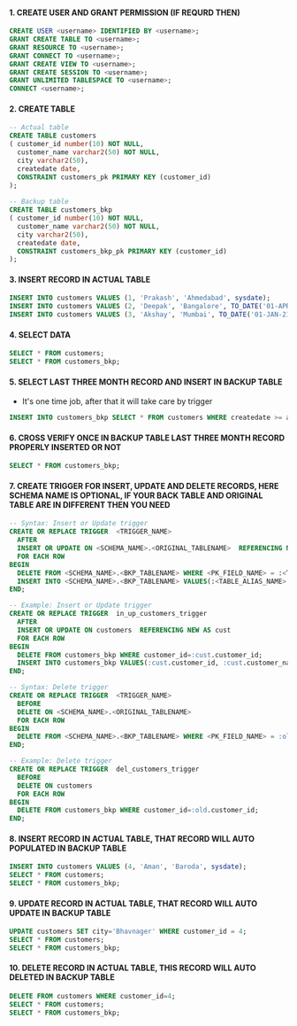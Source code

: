 #### 1. CREATE USER AND GRANT PERMISSION (IF REQURD THEN)

``` sql
CREATE USER <username> IDENTIFIED BY <username>;
GRANT CREATE TABLE TO <username>;
GRANT RESOURCE TO <username>;
GRANT CONNECT TO <username>;
GRANT CREATE VIEW TO <username>;
GRANT CREATE SESSION TO <username>;
GRANT UNLIMITED TABLESPACE TO <username>;
CONNECT <username>;
```
#### 2. CREATE TABLE

``` sql
-- Actual table 
CREATE TABLE customers
( customer_id number(10) NOT NULL,  
  customer_name varchar2(50) NOT NULL,  
  city varchar2(50),
  createdate date,
  CONSTRAINT customers_pk PRIMARY KEY (customer_id)  
);
  
-- Backup table 
CREATE TABLE customers_bkp
( customer_id number(10) NOT NULL,  
  customer_name varchar2(50) NOT NULL,  
  city varchar2(50),
  createdate date,	  
  CONSTRAINT customers_bkp_pk PRIMARY KEY (customer_id)  
);
```

#### 3. INSERT RECORD IN ACTUAL TABLE
``` sql
INSERT INTO customers VALUES (1, 'Prakash', 'Ahmedabad', sysdate);
INSERT INTO customers VALUES (2, 'Deepak', 'Bangalore', TO_DATE('01-APR-21'));
INSERT INTO customers VALUES (3, 'Akshay', 'Mumbai', TO_DATE('01-JAN-21'));
```

#### 4. SELECT DATA
``` sql
SELECT * FROM customers;
SELECT * FROM customers_bkp;
```

#### 5. SELECT LAST THREE MONTH RECORD AND INSERT IN BACKUP TABLE
- It's one time job, after that it will take care by trigger
``` sql
INSERT INTO customers_bkp SELECT * FROM customers WHERE createdate >= add_months(trunc(sysdate,'MM'),-2);
```

#### 6. CROSS VERIFY ONCE IN BACKUP TABLE LAST THREE MONTH RECORD PROPERLY INSERTED OR NOT
``` sql
SELECT * FROM customers_bkp;
```

#### 7. CREATE TRIGGER FOR INSERT, UPDATE AND DELETE RECORDS, HERE SCHEMA NAME IS OPTIONAL, IF YOUR BACK TABLE AND ORIGINAL TABLE ARE IN DIFFERENT THEN YOU NEED
``` sql
-- Syntax: Insert or Update trigger 
CREATE OR REPLACE TRIGGER  <TRIGGER_NAME>  
  AFTER  
  INSERT OR UPDATE ON <SCHEMA_NAME>.<ORIGINAL_TABLENAME>  REFERENCING NEW AS <TABLE_ALIAS_NAME>
  FOR EACH ROW  
BEGIN  
  DELETE FROM <SCHEMA_NAME>.<BKP_TABLENAME> WHERE <PK_FIELD_NAME> = :<TABLE_ALIAS_NAME>.<PK_FIELD_NAME>;
  INSERT INTO <SCHEMA_NAME>.<BKP_TABLENAME> VALUES(:<TABLE_ALIAS_NAME>.<PK_FIELD_NAME>, :<TABLE_ALIAS_NAME>.<FIELD_NAME>, :<TABLE_ALIAS_NAME>.<FIELD_NAME>, :<TABLE_ALIAS_NAME>.<FIELD_NAME>);  
END; 

-- Example: Insert or Update trigger
CREATE OR REPLACE TRIGGER  in_up_customers_trigger  
  AFTER  
  INSERT OR UPDATE ON customers  REFERENCING NEW AS cust
  FOR EACH ROW  
BEGIN  
  DELETE FROM customers_bkp WHERE customer_id=:cust.customer_id;
  INSERT INTO customers_bkp VALUES(:cust.customer_id, :cust.customer_name, :cust.city, :cust.createdate);  
END; 

-- Syntax: Delete trigger 
CREATE OR REPLACE TRIGGER  <TRIGGER_NAME>  
  BEFORE  
  DELETE ON <SCHEMA_NAME>.<ORIGINAL_TABLENAME>
  FOR EACH ROW  
BEGIN  
  DELETE FROM <SCHEMA_NAME>.<BKP_TABLENAME> WHERE <PK_FIELD_NAME> = :old.<PK_FIELD_NAME>;
END;

-- Example: Delete trigger
CREATE OR REPLACE TRIGGER  del_customers_trigger  
  BEFORE  
  DELETE ON customers
  FOR EACH ROW  
BEGIN  
  DELETE FROM customers_bkp WHERE customer_id=:old.customer_id;
END;
```

#### 8. INSERT RECORD IN ACTUAL TABLE, THAT RECORD WILL AUTO POPULATED IN BACKUP TABLE
``` sql
INSERT INTO customers VALUES (4, 'Aman', 'Baroda', sysdate);
SELECT * FROM customers;
SELECT * FROM customers_bkp;
```

#### 9. UPDATE RECORD IN ACTUAL TABLE, THAT RECORD WILL AUTO UPDATE IN BACKUP TABLE
``` sql
UPDATE customers SET city='Bhavnager' WHERE customer_id = 4;
SELECT * FROM customers;
SELECT * FROM customers_bkp;
```

#### 10. DELETE RECORD IN ACTUAL TABLE, THIS RECORD WILL AUTO DELETED IN BACKUP TABLE
``` sql
DELETE FROM customers WHERE customer_id=4;
SELECT * FROM customers;
SELECT * FROM customers_bkp;
```
